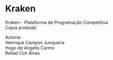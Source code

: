 # Kraken

Kraken - Plataforma de Programação Competitiva <br>
Cópia proibida!

Autoria: <br>
  Henrique Campos Junqueira<br>
  Hugo de Angelis Carmo<br>
  Rafael Coli Alves<br>
